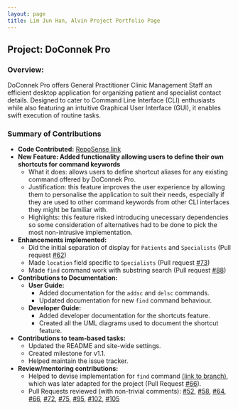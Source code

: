 ```yaml
---
layout: page
title: Lim Jun Han, Alvin Project Portfolio Page
---
```


## Project: DoConnek Pro

### Overview:

DoConnek Pro offers General Practitioner Clinic Management Staff an efficient desktop application for organizing patient and specialist contact details. 
Designed to cater to Command Line Interface (CLI) enthusiasts while also featuring an intuitive Graphical User Interface (GUI), it enables swift execution of routine tasks.

### Summary of Contributions

- **Code Contributed:**
  [RepoSense link](https://nus-cs2103-ay2324s1.github.io/tp-dashboard/?search=alvinlim277&breakdown=true)
- **New Feature: Added functionality allowing users to define their own shortcuts for command keywords**
  - What it does: allows users to define shortcut aliases for any existing command offered by DoConnek Pro.
  - Justification: this feature improves the user experience by allowing them to personalise the application to suit their needs, especially if they are used to other command keywords from other CLI interfaces they might be familiar with.
  - Highlights: this feature risked introducing unecessary dependencies so some consideration of alternatives had to be done to pick the most non-intrusive implementation.
- **Enhancements implemented:**
    - Did the initial separation of display for `Patients` and `Specialists` (Pull request [#62](https://github.com/AY2324S1-CS2103T-W13-1/tp/pull/62))
    - Made `location` field specific to `Specialists` (Pull request [#73](https://github.com/AY2324S1-CS2103T-W13-1/tp/pull/73))
    - Made `find` command work with substring search (Pull request [#88](https://github.com/AY2324S1-CS2103T-W13-1/tp/pull/88))
- **Contributions to Documentation:**
    - **User Guide:** 
      - Added documentation for the `addsc` and `delsc` commands.
      - Updated documentation for new `find` command behaviour.
    - **Developer Guide:**
      - Added developer documentation for the shortcuts feature.
      - Created all the UML diagrams used to document the shortcut feature.
- **Contributions to team-based tasks:**
    - Updated the README and site-wide settings.
    - Created milestone for v1.1.
    - Helped maintain the issue tracker.
- **Review/mentoring contributions:**
    - Helped to devise implementation for `find` command [(link to branch)](https://github.com/alvinlim277/tp/tree/feature-FindCommandUsage),
  which was later adapted for the project (Pull Request [#66](https://github.com/AY2324S1-CS2103T-W13-1/tp/pull/66)).
    - Pull Requests reviewed (with non-trivial comments): [#52](https://github.com/AY2324S1-CS2103T-W13-1/tp/pull/52), [#58](https://github.com/AY2324S1-CS2103T-W13-1/tp/pull/58), 
  [#64](https://github.com/AY2324S1-CS2103T-W13-1/tp/pull/64), [#66](https://github.com/AY2324S1-CS2103T-W13-1/tp/pull/66), [#72](https://github.com/AY2324S1-CS2103T-W13-1/tp/pull/72),
  [#75](https://github.com/AY2324S1-CS2103T-W13-1/tp/pull/75), [#95](https://github.com/AY2324S1-CS2103T-W13-1/tp/pull/95), [#102](https://github.com/AY2324S1-CS2103T-W13-1/tp/pull/102),
  [#105](https://github.com/AY2324S1-CS2103T-W13-1/tp/pull/105)
